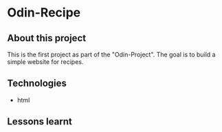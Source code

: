 # Odin-Recipe
## About this project
This is the first project as part of the "Odin-Project". The goal is to build a simple website for recipes.


## Technologies
- html

## Lessons learnt
